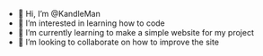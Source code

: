 - 👋 Hi, I’m @KandleMan
- 👀 I’m interested in learning how to code
- 🌱 I’m currently learning to make a simple website for my project
- 💞️ I’m looking to collaborate on how to improve the site


<!---
KandleMan/KandleMan is a ✨ special ✨ repository because its `README.md` (this file) appears on your GitHub profile.
You can click the Preview link to take a look at your changes.
--->
